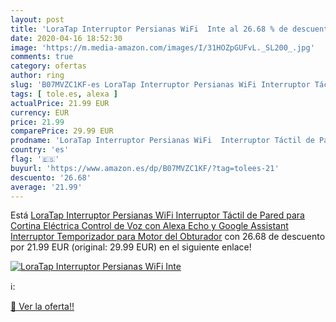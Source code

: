 ```yaml
---
layout: post
title: 'LoraTap Interruptor Persianas WiFi  Inte al 26.68 % de descuento'
date: 2020-04-16 18:52:30
image: 'https://m.media-amazon.com/images/I/31HOZpGUFvL._SL200_.jpg'
comments: true
category: ofertas
author: ring
slug: 'B07MVZC1KF-es LoraTap Interruptor Persianas WiFi Interruptor Táctil de...'
tags: [ tole.es, alexa ]
actualPrice: 21.99 EUR
currency: EUR
price: 21.99
comparePrice: 29.99 EUR
prodname: 'LoraTap Interruptor Persianas WiFi  Interruptor Táctil de Pared para Cortina Eléctrica  Control de Voz con Alexa Echo y Google Assistant  Interruptor Temporizador para Motor del Obturador'
country: 'es'
flag: '🇪🇸'
buyurl: 'https://www.amazon.es/dp/B07MVZC1KF/?tag=tolees-21'
descuento: '26.68'
average: '21.99'
---
```


Está [LoraTap Interruptor Persianas WiFi  Interruptor Táctil de Pared para Cortina Eléctrica  Control de Voz con Alexa Echo y Google Assistant  Interruptor Temporizador para Motor del Obturador](https://www.amazon.es/dp/B07MVZC1KF/?tag=tolees-21) con 26.68 de descuento por 21.99 EUR (original: 29.99 EUR) en el siguiente enlace!

[![LoraTap Interruptor Persianas WiFi  Inte](https://m.media-amazon.com/images/I/31HOZpGUFvL._SL200_.jpg)](https://www.amazon.es/dp/B07MVZC1KF/?tag=tolees-21)

ℹ️:


[🛒 Ver la oferta!!](https://www.amazon.es/dp/B07MVZC1KF/?tag=tolees-21)
